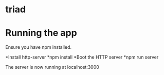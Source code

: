 # triad

# Running the app

Ensure you have npm installed.

*Install http-server
*npm install
*Boot the HTTP server
*npm run server

The server is now running at localhost:3000
